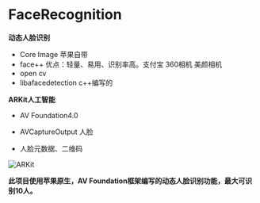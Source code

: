 # FaceRecognition
**动态人脸识别**

- Core Image 苹果自带
- face++ 优点：轻量、易用、识别率高。支付宝 360相机 美颜相机
- open cv
- libafacedetection c++编写的

**ARKit人工智能**

- AV Foundation4.0


- AVCaptureOutput 人脸
- 人脸元数据、二维码

![ARKit](/Users/lyy/Desktop/Git/FaceRecognition/ARKit.png)

**此项目使用苹果原生，AV Foundation框架编写的动态人脸识别功能，最大可识别10人。**